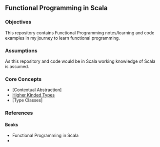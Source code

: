 ## Functional Programming in Scala

### Objectives
This repository contains Functional Programming notes/learning and code examples in my journey to learn functional programming.

### Assumptions
As this repository and code would be in Scala working knowledge of Scala is assumed.

### Core Concepts
* [Contextual Abstraction]
* [Higher Kinded Types]("https://github.com/satishThakur/functional-programming/blob/main/docs/HKT.md")
* [Type Classes]


### References
#### Books
* Functional Programming in Scala
* 

